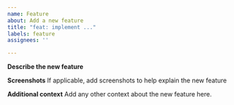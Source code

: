 ```yaml
---
name: Feature
about: Add a new feature
title: "feat: implement ..."
labels: feature
assignees: ''

---
```


**Describe the new feature**

**Screenshots**
If applicable, add screenshots to help explain the new feature

**Additional context**
Add any other context about the new feature here.

